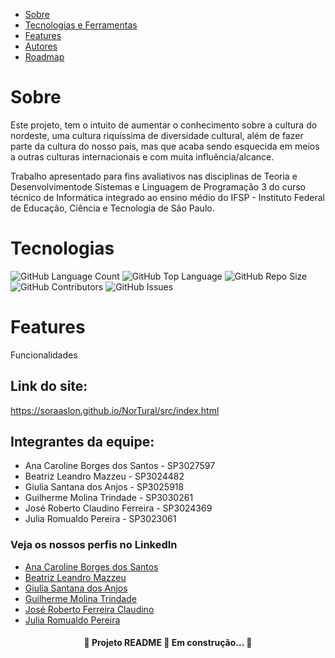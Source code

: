 <!--<p align="center">
    <a href="#sobre">Sobre</a> ●
    <a href="#tecnologias">Tecnologias e Ferramentas</a> ●
    <a href="#features">Features</a> ● 
    <a href="#autores">Autores</a>
</p>
-->

* [Sobre](#Sobre)
* [Tecnologias e Ferramentas](#Tecnologias)
* [Features](#Features)
* [Autores](#Autores)
* [Roadmap](#Roadmap)

#  Sobre
<p>Este projeto, tem o intuito de aumentar o conhecimento sobre a cultura do nordeste, uma cultura riquíssima de diversidade cultural, além de fazer parte da cultura do nosso país, mas que acaba sendo esquecida em meios a outras culturas internacionais e com muita influência/alcance.</p>
<p>Trabalho apresentado para fins avaliativos nas disciplinas de Teoria e Desenvolvimentode Sistemas e Linguagem de Programação 3 do curso técnico de Informática integrado ao ensino médio do IFSP - Instituto Federal de Educação, Ciência e Tecnologia de São Paulo.</p>

# Tecnologias
<p style="
   display: inline;
">
<img alt="GitHub Language Count" src="https://img.shields.io/github/languages/count/Molina0127/NorTural" />
<img alt="GitHub Top Language" src="https://img.shields.io/github/languages/top/Molina0127/NorTural" />
<img alt="GitHub Repo Size" src="https://img.shields.io/github/repo-size/Molina0127/NorTural" />
<img alt="GitHub Contributors" src="https://img.shields.io/github/contributors/Molina0127/NorTural" />
<img alt="GitHub Issues" src="https://img.shields.io/github/issues/Molina0127/NorTural" />
</p>
    
# Features
Funcionalidades


## Link do site:
https://soraaslon.github.io/NorTural/src/index.html

## Integrantes da equipe:

- Ana Caroline Borges dos Santos - SP3027597<br>
- Beatriz Leandro Mazzeu - SP3024482<br>
- Giulia Santana dos Anjos - SP3025918<br>
- Guilherme Molina Trindade - SP3030261<br>
- José Roberto Claudino Ferreira - SP3024369<br>
- Julia Romualdo Pereira - SP3023061<br>

### Veja os nossos perfis no LinkedIn

- [Ana Caroline Borges dos Santos](https://www.linkedin.com/in/ana-caroline-borges-3a156a212/)
- [Beatriz Leandro Mazzeu](https://www.linkedin.com/in/beatriz-leandro-9a7b42211/)
- [Giulia Santana dos Anjos](https://www.linkedin.com/in/giulia-santana-dos-anjos-822472212/)
- [Guilherme Molina Trindade](https://www.linkedin.com/in/guilherme-molina-trindade/)
- [José Roberto Ferreira Claudino](https://www.linkedin.com/in/jrfclaudino/)
- [Julia Romualdo Pereira](https://www.linkedin.com/in/julia-romualdo-69b0a1212/)

<h4 align="center">
  🚧 Projeto README 🚀 Em construção... 🚧
</h4>
